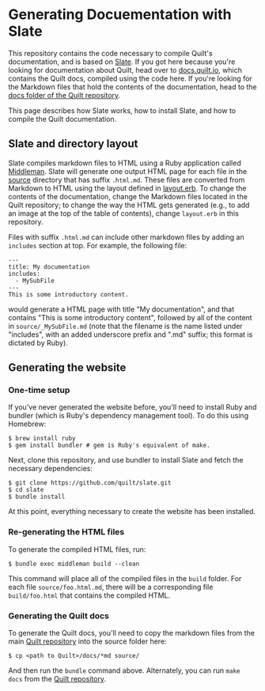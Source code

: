 # Generating Docuementation with Slate

This repository contains the code necessary to compile Quilt's
documentation, and is based on [Slate](https://github.com/lord/slate).
If you got here because you're
looking for documentation about Quilt, head over to
[docs.quilt.io](http://docs.quilt.io), which contains the Quilt docs,
compiled using the code here. If you're looking for the Markdown files
that hold the contents of the documentation, head to the
[docs folder of the Quilt repository](https://github.com/quilt/quilt/tree/master/docs).

This page describes how Slate works, how to install Slate, and how
to compile the Quilt documentation. 

## Slate and directory layout

Slate compiles markdown files to HTML using a Ruby application called
[Middleman](https://middlemanapp.com/).
Slate will generate one output HTML page for each file in the
[source](source) directory that has suffix `.html.md`. These
files are converted from Markdown to HTML using the layout defined 
in [layout.erb](source/layouts/layout.erb). To change the contents
of the documentation, change the Markdown files located in the Quilt
repository; to change the way the
HTML gets generated (e.g., to add an image at the top of the table of
contents), change `layout.erb` in this repository.

Files with suffix `.html.md` can include other markdown files by adding
an `includes` section at top.  For example, the following file:

```
---
title: My documentation
includes:
  - MySubFile
---
This is some introductory content.
```

would generate a HTML page with title "My documentation", and that contains
"This is some introductory content", followed by all of the content in
`source/_MySubFile.md` (note that the filename is the name listed under
"includes", with an added underscore prefix and ".md" suffix; this format
is dictated by Ruby).

## Generating the website

### One-time setup

If you've never generated the website before, you'll need to install
Ruby and bundler (which is Ruby's dependency management tool).  To do
this using Homebrew:

```console
$ brew install ruby
$ gem install bundler # gem is Ruby's equivalent of make.
```

Next, clone this repository, and use bundler to install Slate and fetch
the necessary dependencies:

```console
$ git clone https://github.com/quilt/slate.git
$ cd slate
$ bundle install
```

At this point, everything necessary to create the website has been
installed.

### Re-generating the HTML files

To generate the compiled HTML files, run:

```console
$ bundle exec middleman build --clean
```

This command will place all of the compiled files in the
`build` folder. For each file `source/foo.html.md`, there will
be a corresponding file `build/foo.html` that contains the compiled
HTML.

### Generating the Quilt docs

To generate the Quilt docs, you'll need to copy the markdown files
from the main [Quilt repository](https://github.com/quilt/quilt/tree/master/docs)
into the source folder here:

```console
$ cp <path to Quilt>/docs/*md source/
```

And then run the `bundle` command above. Alternately, you can run
`make docs` from the [Quilt repository](https://github.com/quilt).

